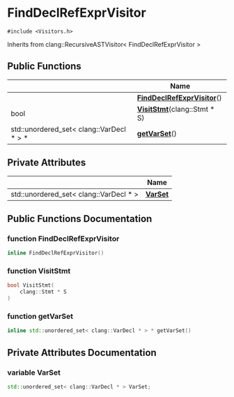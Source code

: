 # FindDeclRefExprVisitor






`#include <Visitors.h>`

Inherits from clang::RecursiveASTVisitor< FindDeclRefExprVisitor >

## Public Functions

|                | Name           |
| -------------- | -------------- |
| | **[FindDeclRefExprVisitor](../Classes/classFindDeclRefExprVisitor.md#function-finddeclrefexprvisitor)**() |
| bool | **[VisitStmt](../Classes/classFindDeclRefExprVisitor.md#function-visitstmt)**(clang::Stmt * S) |
| std::unordered_set< clang::VarDecl * > * | **[getVarSet](../Classes/classFindDeclRefExprVisitor.md#function-getvarset)**() |

## Private Attributes

|                | Name           |
| -------------- | -------------- |
| std::unordered_set< clang::VarDecl * > | **[VarSet](../Classes/classFindDeclRefExprVisitor.md#variable-varset)**  |

## Public Functions Documentation

### function FindDeclRefExprVisitor

```cpp linenums="1"
inline FindDeclRefExprVisitor()
```


### function VisitStmt

```cpp linenums="1"
bool VisitStmt(
    clang::Stmt * S
)
```


### function getVarSet

```cpp linenums="1"
inline std::unordered_set< clang::VarDecl * > * getVarSet()
```


## Private Attributes Documentation

### variable VarSet

```cpp linenums="1"
std::unordered_set< clang::VarDecl * > VarSet;
```



